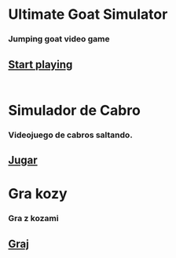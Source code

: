 # Ultimate Goat Simulator
### Jumping goat video game
<a href="https://lb123658.github.io/goat/about" target="_blank">Start playing</a><br><br>
---
# Simulador de Cabro
### Videojuego de cabros saltando.
<a href="https://lb123658.github.io/goat/about" target="_blank">Jugar</a><br>
---
# Gra kozy
### Gra z kozami
<a href="https://lb123658.github.io/goat/about" target="_blank">Graj</a><br>
---
